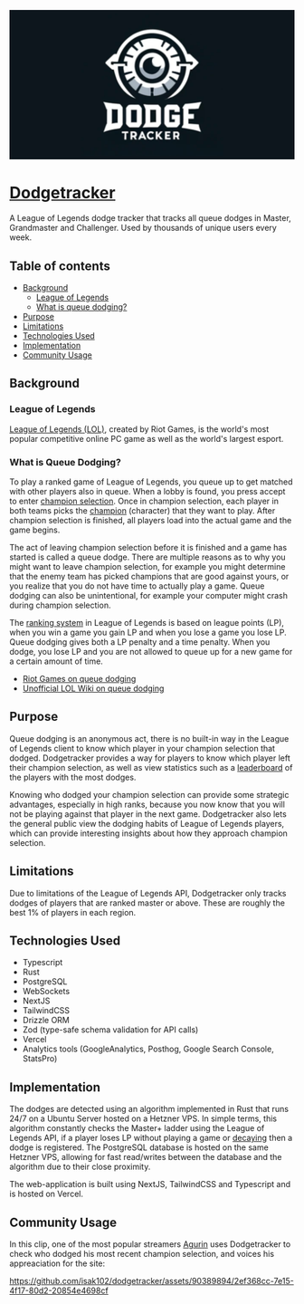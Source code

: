 ![Logo](./assets/opengraph-image.jpg)

# [Dodgetracker](https://www.dodgetracker.com/)

A League of Legends dodge tracker that tracks all queue dodges in Master, Grandmaster and Challenger. Used by thousands of unique users every week.

## Table of contents

<!--toc:start-->

- [Background](#background)
  - [League of Legends](#league-of-legends)
  - [What is queue dodging?](#what-is-queue-dodging)
- [Purpose](#purpose)
- [Limitations](#limitations)
- [Technologies Used](#technologies-used)
- [Implementation](#implementation)
- [Community Usage](#community-usage)
<!--toc:end-->

## Background

### League of Legends

[League of Legends (LOL)](https://en.wikipedia.org/wiki/League_of_Legends), created by Riot Games, is the world's most popular competitive online PC game as well as the world's largest esport.

### What is Queue Dodging?

To play a ranked game of League of Legends, you queue up to get matched with other players also in queue. When a lobby is found, you press accept to enter [champion selection](https://lol.fandom.com/wiki/New_To_League/Gameplay/Champ_Select). Once in champion selection, each player in both teams picks the [champion](https://leagueoflegends.fandom.com/wiki/Champion) (character) that they want to play. After champion selection is finished, all players load into the actual game and the game begins.

The act of leaving champion selection before it is finished and a game has started is called a queue dodge. There are multiple reasons as to why you might want to leave champion selection, for example you might determine that the enemy team has picked champions that are good against yours, or you realize that you do not have time to actually play a game. Queue dodging can also be unintentional, for example your computer might crash during champion selection.

The [ranking system](<https://leagueoflegends.fandom.com/wiki/Rank_(League_of_Legends)>) in League of Legends is based on league points (LP), when you win a game you gain LP and when you lose a game you lose LP. Queue dodging gives both a LP penalty and a time penalty. When you dodge, you lose LP and you are not allowed to queue up for a new game for a certain amount of time.

- [Riot Games on queue dodging](https://support-leagueoflegends.riotgames.com/hc/en-us/articles/201751844-Queue-Dodging)
- [Unofficial LOL Wiki on queue dodging](https://leagueoflegends.fandom.com/wiki/Queue_dodging)

## Purpose

Queue dodging is an anonymous act, there is no built-in way in the League of Legends client to know which player in your champion selection that dodged. Dodgetracker provides a way for players to know which player left their champion selection, as well as view statistics such as a [leaderboard](https://www.dodgetracker.com/euw/leaderboard) of the players with the most dodges.

Knowing who dodged your champion selection can provide some strategic advantages, especially in high ranks, because you now know that you will not be playing against that player in the next game. Dodgetracker also lets the general public view the dodging habits of League of Legends players, which can provide interesting insights about how they approach champion selection.

## Limitations

Due to limitations of the League of Legends API, Dodgetracker only tracks dodges of players that are ranked master or above. These are roughly the best 1% of players in each region.

## Technologies Used

- Typescript
- Rust
- PostgreSQL
- WebSockets
- NextJS
- TailwindCSS
- Drizzle ORM
- Zod (type-safe schema validation for API calls)
- Vercel
- Analytics tools (GoogleAnalytics, Posthog, Google Search Console, StatsPro)

## Implementation

The dodges are detected using an algorithm implemented in Rust that runs 24/7 on a Ubuntu Server hosted on a Hetzner VPS. In simple terms, this algorithm constantly checks the Master+ ladder using the League of Legends API, if a player loses LP without playing a game or [decaying](<https://leagueoflegends.fandom.com/wiki/Rank_(League_of_Legends)#Decay>) then a dodge is registered. The PostgreSQL database is hosted on the same Hetzner VPS, allowing for fast read/writes between the database and the algorithm due to their close proximity.

The web-application is built using NextJS, TailwindCSS and Typescript and is hosted on Vercel.

## Community Usage

In this clip, one of the most popular streamers [Agurin](https://lol.fandom.com/wiki/Agurin) uses Dodgetracker to check who dodged his most recent champion selection, and voices his appreaciation for the site:

https://github.com/isak102/dodgetracker/assets/90389894/2ef368cc-7e15-4f17-80d2-20854e4698cf
